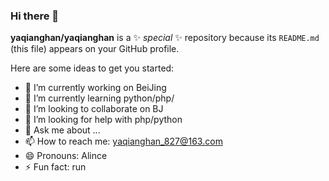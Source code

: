 ### Hi there 👋


**yaqianghan/yaqianghan** is a ✨ _special_ ✨ repository because its `README.md` (this file) appears on your GitHub profile.

Here are some ideas to get you started:

- 🔭 I’m currently working on BeiJing
- 🌱 I’m currently learning python/php/
- 👯 I’m looking to collaborate on BJ
- 🤔 I’m looking for help with php/python
- 💬 Ask me about ...
- 📫 How to reach me: yaqianghan_827@163.com
- 😄 Pronouns: Alince
- ⚡ Fun fact: run
